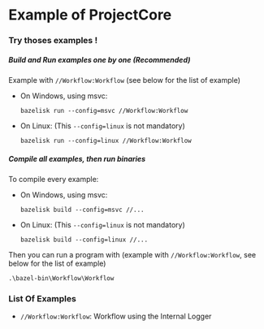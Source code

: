 # Example of ProjectCore

### Try thoses examples !

##### Build and Run examples one by one (Recommended)
Example with `//Workflow:Workflow` (see below for the list of example)
- On Windows, using msvc:
    ```
    bazelisk run --config=msvc //Workflow:Workflow
    ```
- On Linux: (This `--config=linux` is not mandatory)
    ```
    bazelisk run --config=linux //Workflow:Workflow
    ```

##### Compile all examples, then run binaries
To compile every example:
- On Windows, using msvc:
    ```
    bazelisk build --config=msvc //...
    ```
- On Linux: (This `--config=linux` is not mandatory)
    ```
    bazelisk build --config=linux //...
    ```

Then you can run a program with (example with `//Workflow:Workflow`, see below for the list of example)
```
.\bazel-bin\Workflow\Workflow
```

### List Of Examples

- `//Workflow:Workflow`: Workflow using the Internal Logger
